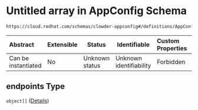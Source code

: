 # Untitled array in AppConfig Schema

```txt
https://cloud.redhat.com/schemas/clowder-appconfig#/definitions/AppConfig/properties/endpoints
```




| Abstract            | Extensible | Status         | Identifiable            | Custom Properties | Additional Properties | Access Restrictions | Defined In                                                          |
| :------------------ | ---------- | -------------- | ----------------------- | :---------------- | --------------------- | ------------------- | ------------------------------------------------------------------- |
| Can be instantiated | No         | Unknown status | Unknown identifiability | Forbidden         | Allowed               | none                | [schema.json\*](../../../../out/schema.json "open original schema") |

## endpoints Type

`object[]` ([Details](schema-definitions-dependencyendpoint.md))
